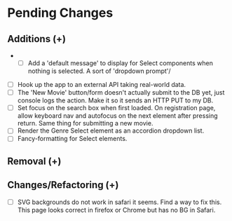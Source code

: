 # Pending Changes

## Additions (+)

- - [ ] Add a 'default message' to display for Select components when nothing is selected. A sort of 'dropdown prompt'/
- [ ] Hook up the app to an external API taking real-world data.
- [ ] The 'New Movie' button/form doesn't actually submit to the DB yet, just console logs the action. Make it so it sends an HTTP PUT to my DB.
- [ ] Set focus on the search box when first loaded. On registration page, allow keyboard nav and autofocus on the next element after pressing return. Same thing for submitting a new movie.
- [ ] Render the Genre Select element as an accordion dropdown list.
- [ ] Fancy-formatting for Select elements.

## Removal (+)

## Changes/Refactoring (+)

- [ ] SVG backgrounds do not work in safari it seems. Find a way to fix this. This page looks correct in firefox or Chrome but has no BG in Safari.
